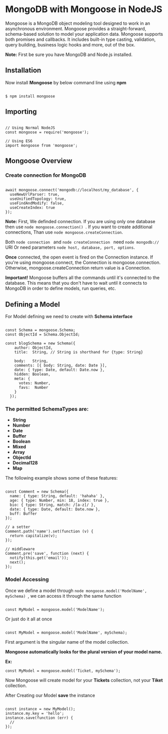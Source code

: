 # MongoDB with Mongoose in NodeJS
Mongoose is a MongoDB object modeling tool designed to work in an asynchronous environment. 
Mongoose provides a straight-forward, schema-based solution to model your application data. Mongoose supports both promises and callbacks. It includes built-in type casting, validation, query building, business logic hooks and more, out of the box.

__Note:__ First be sure you have MongoDB and Node.js installed.
## Installation
Now install __Mongoose__ by below command line using __npm__
```node

$ npm install mongoose

```
## Importing
```node

// Using Normal NodeJS
const mongoose = require('mongoose');

// Using ES6
import mongoose from 'mongoose';

```
## Mongoose Overview
### Create connection for MongoDB
```node

await mongoose.connect('mongodb://localhost/my_database', {
  useNewUrlParser: true,
  useUnifiedTopology: true,
  useFindAndModify: false,
  useCreateIndex: true
});

```
__Note:__ First, We definded connection. If you are using only one database then use ```node mongoose.connection() ```. If you want to create additional connections, Than use ```node mongoose.createConnection```.

Both ```node connection ``` and ```node createConnection ``` need ```node mongodb:// ``` URI Or need parameters ```node host, database, port, options```.

__Once__ connected, the open event is fired on the Connection instance. If you're using mongoose.connect, the Connection is mongoose.connection. Otherwise, mongoose.createConnection return value is a Connection.

__Important!__ Mongoose buffers all the commands until it's connected to the database. This means that you don't have to wait until it connects to MongoDB in order to define models, run queries, etc.

## Defining a Model
For Model defining we need to create with __Schema interface__
```node

const Schema = mongoose.Schema;
const ObjectId = Schema.ObjectId;

const blogSchema = new Schema({
    author: ObjectId,
    title:  String, // String is shorthand for {type: String}
    
    body:   String,
    comments: [{ body: String, date: Date }],
    date: { type: Date, default: Date.now },
    hidden: Boolean,
    meta: {
      votes: Number,
      favs:  Number
    }
  });

```

### The permitted SchemaTypes are:
* __String__
* __Number__
* __Date__
* __Buffer__
* __Boolean__
* __Mixed__
* __Array__
* __ObjectId__
* __Decimal128__
* __Map__

The following example shows some of these features:

```node

const Comment = new Schema({
  name: { type: String, default: 'hahaha' },
  age: { type: Number, min: 18, index: true },
  bio: { type: String, match: /[a-z]/ },
  date: { type: Date, default: Date.now },
  buff: Buffer
});

// a setter
Comment.path('name').set(function (v) {
  return capitalize(v);
});

// middleware
Comment.pre('save', function (next) {
  notify(this.get('email'));
  next();
});

```

### Model Accessing
Once we define a model through ```node mongoose.model('ModelName', mySchema) ```, we can access it through the same function

```node

const MyModel = mongoose.model('ModelName');

```
Or just do it all at once

```node

const MyModel = mongoose.model('ModelName', mySchema);

```
First argument is the singular name of the model collection.

__Mongoose automatically looks for the plural version of your model name.__

__Ex:__

```node
const MyModel = mongoose.model('Ticket, mySchema');

```
Now Mongoose will create model for your __Tickets__ collection, not your __Tiket__ collection.

After Creating our Model __save__ the instance
```node

const instance = new MyModel();
instance.my.key = 'hello';
instance.save(function (err) {
  //
});

```

